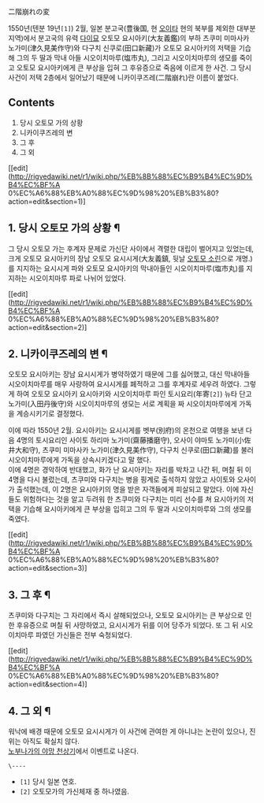 二階崩れの変

1550년(텐분 19년`[1]`) 2월, 일본 분고국(豊後国, 현 [오이타](%EC%98%A4%EC%9D%B4%ED%83%80.md)
현의 북부를 제외한 대부분 지역)에서 분고국의 유력 [다이묘](%EB%8B%A4%EC%9D%B4%EB%AC%98.md) 오토모
요시아키(大友義鑑)의 부하 츠쿠미 미마사카 노가미(津久見美作守)와 다구치 신쿠로(田口新藏)가 오토모 요시아키의 저택을 기습해 그의 두 딸과
막내 아들 시오이치마루(塩市丸), 그리고 시오이치마루의 생모를 죽이고 오토모 요시아키에게 큰 부상을 입혀 그 후유증으로 죽음에 이르게 한
사건. 그 당시 사건이 저택 2층에서 일어났기 때문에 니카이쿠즈레(二階崩れ)란 이름이 붙었다.

## Contents

    

1. 당시 오토모 가의 상황 
2. 니카이쿠즈레의 변 
3. 그 후 
4. 그 외 

[[edit](http://rigvedawiki.net/r1/wiki.php/%EB%8B%88%EC%B9%B4%EC%9D%B4%EC%BF%A
0%EC%A6%88%EB%A0%88%EC%9D%98%20%EB%B3%80?action=edit&section=1)]

## 1. 당시 오토모 가의 상황 ¶

그 당시 오토모 가는 후계자 문제로 가신단 사이에서 격렬한 대립이 벌어지고 있었는데, 크게 오토모 요시아키의 장남 오토모 요시시게(大友義鎮,
뒷날 [오토모 소린](%EC%98%A4%ED%86%A0%EB%AA%A8%20%EC%86%8C%EB%A6%B0.md)으로 개명.)를
지지하는 요시시게 파와 오토모 요시아키의 막내아들인 시오이치마루(塩市丸)를 지지하는 시오이치마루 파로 나뉘어 있었다.

  

[[edit](http://rigvedawiki.net/r1/wiki.php/%EB%8B%88%EC%B9%B4%EC%9D%B4%EC%BF%A
0%EC%A6%88%EB%A0%88%EC%9D%98%20%EB%B3%80?action=edit&section=2)]

## 2. 니카이쿠즈레의 변 ¶

오토모 요시아키는 장남 요시시게가 병약하였기 때문에 그를 싫어했고, 대신 막내아들 시오이치마루를 매우 사랑하여 요시시게를 폐적하고 그를
후계자로 세우려 하였다. 그렇게 하여 오토모 요시아키 요시아키와 시오이치마루 파인 토시요리(年寄`[2]`) 뉴타 단고 노가미(入田丹後守)와
시오이치마루의 생모는 서로 계획을 짜 시오이치마루에게 가독을 계승시키기로 결정했다.

  

이에 따라 1550년 2월. 요시아키는 요시시게를 벳부(別府)의 온천으로 여행을 보낸 다음 4명의 토시요리인 사이토 하리마
노가미(齋藤播磨守), 오사이 야마토 노가미(小佐井大和守), 츠쿠미 미마사카 노가미(津久見美作守), 다구치 신쿠로(田口新藏)를 불러
시오이치마루에게 가독을 상속시키겠다고 말 했다.  
이에 4명은 경악하여 반대했고, 화가 난 요시아키는 자리를 박차고 나간 뒤, 며칠 뒤 이 4명을 다시 불렀는데, 츠쿠미와 다구치는 병을
핑계로 출석하지 않았고 사이토와 오사이가 출석했는데, 이 2명은 요시아키의 명을 받은 자객들에게 피살되고 말았다. 이에 자신들도 위험하다는
것을 알고 두려워 한 츠쿠미와 다구치는 미리 선수를 쳐 요시아키의 저택을 기습해 요시아키에게 큰 부상을 입히고 그의 두 딸과 시오이치마루와
그의 생모를 죽였다.

  

[[edit](http://rigvedawiki.net/r1/wiki.php/%EB%8B%88%EC%B9%B4%EC%9D%B4%EC%BF%A
0%EC%A6%88%EB%A0%88%EC%9D%98%20%EB%B3%80?action=edit&section=3)]

## 3. 그 후 ¶

츠쿠미와 다구치는 그 자리에서 즉시 살해되었으나, 오토모 요시아키는 큰 부상으로 인한 후유증으로 며칠 뒤 사망하였고, 요시시게가 뒤를 이어
당주가 되었다. 또 그 뒤 시오이치마루 파였던 가신들은 전부 숙청되었다.

  

[[edit](http://rigvedawiki.net/r1/wiki.php/%EB%8B%88%EC%B9%B4%EC%9D%B4%EC%BF%A
0%EC%A6%88%EB%A0%88%EC%9D%98%20%EB%B3%80?action=edit&section=4)]

## 4. 그 외 ¶

워낙에 배경 때문에 오토모 요시시게가 이 사건에 관여한 게 아니냐는 논란이 있으나, 진위는 아직도 확실치 않다.  
[노부나가의 야망 천상기](%EB%85%B8%EB%B6%80%EB%82%98%EA%B0%80%EC%9D%98%20%EC%95%BC%EB%A7%9D%20%EC%B2%9C%EC%83%81%EA%B8%B0.md)에서 이벤트로 나온다.  

`\----`

  * `[1]` 당시 일본 연호.
  * `[2]` 오토모가의 가신체재 중 하나였음.

